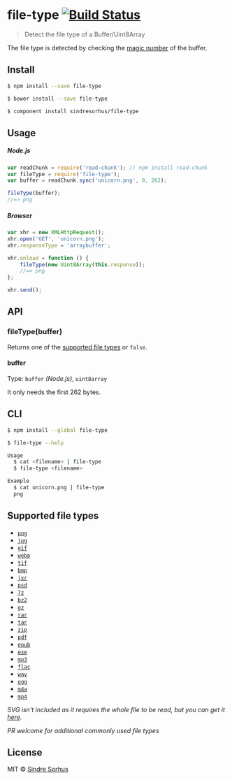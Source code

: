 # file-type [![Build Status](https://travis-ci.org/sindresorhus/file-type.svg?branch=master)](https://travis-ci.org/sindresorhus/file-type)

> Detect the file type of a Buffer/Uint8Array

The file type is detected by checking the [magic number](http://en.wikipedia.org/wiki/Magic_number_(programming)#Magic_numbers_in_files) of the buffer.


## Install

```sh
$ npm install --save file-type
```

```sh
$ bower install --save file-type
```

```sh
$ component install sindresorhus/file-type
```


## Usage

##### Node.js

```js
var readChunk = require('read-chunk'); // npm install read-chunk
var fileType = require('file-type');
var buffer = readChunk.sync('unicorn.png', 0, 262);

fileType(buffer);
//=> png
```

##### Browser

```js
var xhr = new XMLHttpRequest();
xhr.open('GET', 'unicorn.png');
xhr.responseType = 'arraybuffer';

xhr.onload = function () {
	fileType(new Uint8Array(this.response));
	//=> png
};

xhr.send();
```


## API

### fileType(buffer)

Returns one of the [supported file types](#supported-file-types) or `false`.

#### buffer

Type: `buffer` *(Node.js)*, `uint8array`

It only needs the first 262 bytes.


## CLI

```sh
$ npm install --global file-type
```

```sh
$ file-type --help

Usage
  $ cat <filename> | file-type
  $ file-type <filename>

Example
  $ cat unicorn.png | file-type
  png
```


## Supported file types

- [`png`](https://github.com/sindresorhus/is-png)
- [`jpg`](https://github.com/sindresorhus/is-jpg)
- [`gif`](https://github.com/sindresorhus/is-gif)
- [`webp`](https://github.com/sindresorhus/is-webp)
- [`tif`](https://github.com/sindresorhus/is-tif)
- [`bmp`](https://github.com/sindresorhus/is-bmp)
- [`jxr`](https://github.com/sindresorhus/is-jxr)
- [`psd`](https://github.com/sindresorhus/is-psd)
- [`7z`](https://github.com/kevva/is-7zip)
- [`bz2`](https://github.com/kevva/is-bzip2)
- [`gz`](https://github.com/kevva/is-gzip)
- [`rar`](https://github.com/kevva/is-rar)
- [`tar`](https://github.com/kevva/is-tar)
- [`zip`](https://github.com/kevva/is-zip)
- [`pdf`](https://github.com/kevva/is-pdf)
- [`epub`](https://github.com/sindresorhus/is-epub)
- [`exe`](https://github.com/kevva/is-exe)
- [`mp3`](https://github.com/hemanth/is-mp3)
- [`flac`](https://github.com/hemanth/is-flac)
- [`wav`](https://github.com/hemanth/is-wav)
- [`ogg`](https://github.com/hemanth/is-ogg)
- [`m4a`](https://github.com/hemanth/is-m4a)
- [`mp4`](https://github.com/deepak1556/is-mp4)

*SVG isn't included as it requires the whole file to be read, but you can get it [here](https://github.com/sindresorhus/is-svg).*

*PR welcome for additional commonly used file types*


## License

MIT © [Sindre Sorhus](http://sindresorhus.com)
